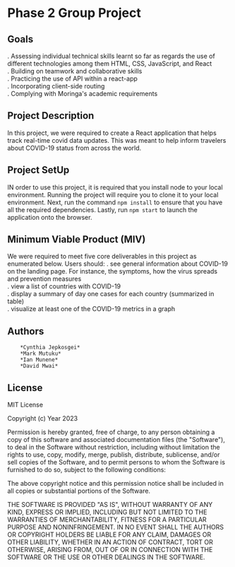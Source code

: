 # Phase 2 Group Project 
## Goals 
. Assessing individual technical skills learnt so far as regards the use of different technologies among them HTML, CSS, JavaScript, and React<br>
. Building on teamwork and collaborative skills<br>
. Practicing the use of API within a react-app<br>
. Incorporating client-side routing<br>
. Complying with Moringa's academic requirements 
## Project Description 
In this project, we were required to create a React application that helps track real-time covid data updates. This was meant to help inform travelers about COVID-19 status from across the world. 
## Project SetUp 
IN order to use this project, it is required that you install node to your local environment. Running the project will require you to clone it to your local environment. Next, run the command `npm install` to ensure that you have all the required dependencies. Lastly, run `npm start` to launch the application onto the browser. 
## Minimum Viable Product (MIV)
We were required to meet five core deliverables in this project as enumerated below. 
Users should: 
. see general information about COVID-19 on the landing page. For instance, the symptoms, how the virus spreads and prevention measures<br> 
. view a list of countries with COVID-19<br>
. display a summary of day one cases for each country (summarized in table)<br>
. visualize at least one of the COVID-19 metrics in a graph 
## Authors 
        *Cynthia Jepkosgei*
        *Mark Mutuku*
        *Ian Munene*
        *David Mwai*
## License 

MIT License

Copyright (c) Year 2023

Permission is hereby granted, free of charge, to any person obtaining a copy of this software and associated documentation files (the "Software"), to deal in the Software without restriction, including without limitation the rights to use, copy, modify, merge, publish, distribute, sublicense, and/or sell copies of the Software, and to permit persons to whom the Software is furnished to do so, subject to the following conditions:

The above copyright notice and this permission notice shall be included in all copies or substantial portions of the Software.

THE SOFTWARE IS PROVIDED "AS IS", WITHOUT WARRANTY OF ANY KIND, EXPRESS OR IMPLIED, INCLUDING BUT NOT LIMITED TO THE WARRANTIES OF MERCHANTABILITY, FITNESS FOR A PARTICULAR PURPOSE AND NONINFRINGEMENT. IN NO EVENT SHALL THE AUTHORS OR COPYRIGHT HOLDERS BE LIABLE FOR ANY CLAIM, DAMAGES OR OTHER LIABILITY, WHETHER IN AN ACTION OF CONTRACT, TORT OR OTHERWISE, ARISING FROM, OUT OF OR IN CONNECTION WITH THE SOFTWARE OR THE USE OR OTHER DEALINGS IN THE SOFTWARE.


